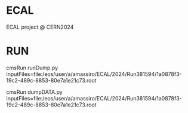 # ECAL
ECAL project @ CERN2024

# RUN 

cmsRun runDump.py inputFiles=file:/eos/user/a/amassiro/ECAL/2024/Run381594/1a0878f3-19c2-489c-8853-80e7a1e21c73.root

cmsRun dumpDATA.py inputFiles=file:/eos/user/a/amassiro/ECAL/2024/Run381594/1a0878f3-19c2-489c-8853-80e7a1e21c73.root

